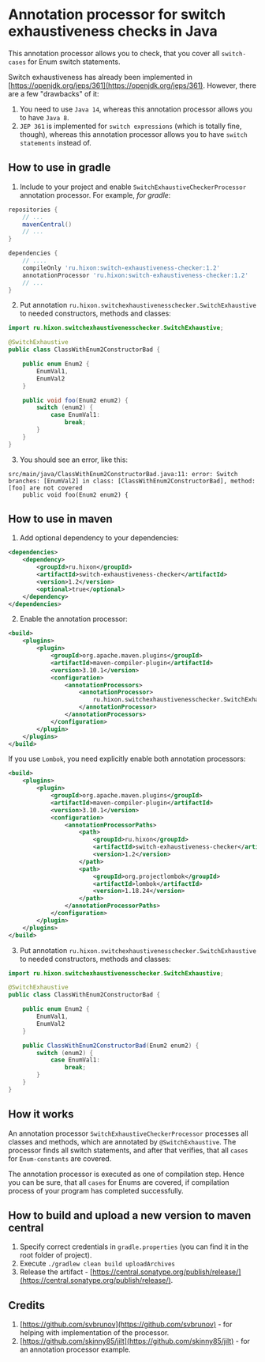 # Annotation processor for switch exhaustiveness checks in Java

This annotation processor allows you to check, that you cover all `switch-cases` for Enum switch statements. 

Switch exhaustiveness has already been implemented in [https://openjdk.org/jeps/361](https://openjdk.org/jeps/361). 
However, there are a few "drawbacks" of it:
1. You need to use `Java 14`, whereas this annotation processor allows you to have `Java 8`.
2. `JEP 361` is implemented for `switch expressions` (which is totally fine, though), whereas this annotation processor allows you to have `switch statements` instead of. 

## How to use in gradle

1. Include to your project and enable `SwitchExhaustiveCheckerProcessor` annotation processor. For example, *for gradle*:
```groovy
repositories {
    // ...
    mavenCentral()
    // ...
}

dependencies {
    // ....
    compileOnly 'ru.hixon:switch-exhaustiveness-checker:1.2'
    annotationProcessor 'ru.hixon:switch-exhaustiveness-checker:1.2'
    // ...
}
```
2. Put annotation `ru.hixon.switchexhaustivenesschecker.SwitchExhaustive` to needed constructors, methods and classes:
```java
import ru.hixon.switchexhaustivenesschecker.SwitchExhaustive;

@SwitchExhaustive
public class ClassWithEnum2ConstructorBad {

    public enum Enum2 {
        EnumVal1,
        EnumVal2
    }

    public void foo(Enum2 enum2) {
        switch (enum2) {
            case EnumVal1:
                break;
        }
    }
}
```

3. You should see an error, like this:
```
src/main/java/ClassWithEnum2ConstructorBad.java:11: error: Switch branches: [EnumVal2] in class: [ClassWithEnum2ConstructorBad], method: [foo] are not covered
    public void foo(Enum2 enum2) {
```

## How to use in maven
1. Add optional dependency to your dependencies:
```xml
<dependencies>
    <dependency>
        <groupId>ru.hixon</groupId>
        <artifactId>switch-exhaustiveness-checker</artifactId>
        <version>1.2</version>
        <optional>true</optional>
    </dependency>
</dependencies>
```

2. Enable the annotation processor:
```xml
<build>
    <plugins>
        <plugin>
            <groupId>org.apache.maven.plugins</groupId>
            <artifactId>maven-compiler-plugin</artifactId>
            <version>3.10.1</version>
            <configuration>
                <annotationProcessors>
                    <annotationProcessor>
                        ru.hixon.switchexhaustivenesschecker.SwitchExhaustiveCheckerProcessor
                    </annotationProcessor>
                </annotationProcessors>
            </configuration>
        </plugin>
    </plugins>
</build>
```

If you use `Lombok`, you need explicitly enable both annotation processors:
```xml
<build>
	<plugins>
		<plugin>
			<groupId>org.apache.maven.plugins</groupId>
			<artifactId>maven-compiler-plugin</artifactId>
			<version>3.10.1</version>
			<configuration>
				<annotationProcessorPaths>
					<path>
						<groupId>ru.hixon</groupId>
						<artifactId>switch-exhaustiveness-checker</artifactId>
						<version>1.2</version>
					</path>
					<path>
						<groupId>org.projectlombok</groupId>
						<artifactId>lombok</artifactId>
						<version>1.18.24</version>
					</path>
				</annotationProcessorPaths>
			</configuration>
		</plugin>
	</plugins>
</build>
```

3. Put annotation `ru.hixon.switchexhaustivenesschecker.SwitchExhaustive` to needed constructors, methods and classes:
```java
import ru.hixon.switchexhaustivenesschecker.SwitchExhaustive;

@SwitchExhaustive
public class ClassWithEnum2ConstructorBad {

    public enum Enum2 {
        EnumVal1,
        EnumVal2
    }

    public ClassWithEnum2ConstructorBad(Enum2 enum2) {
        switch (enum2) {
            case EnumVal1:
                break;
        }
    }
}
```

## How it works 
An annotation processor `SwitchExhaustiveCheckerProcessor` processes all classes and methods, 
which are annotated by `@SwitchExhaustive`. The processor finds all switch statements, 
and after that verifies, that all `cases` for `Enum-constants` are covered.

The annotation processor is executed as one of compilation step. Hence you can be sure, that 
all `cases` for Enums are covered, if compilation process of your program has completed successfully.

## How to build and upload a new version to maven central
1. Specify correct credentials in `gradle.properties` (you can find it in the root folder of project).
2. Execute `./gradlew clean build uploadArchives`
3. Release the artifact - [https://central.sonatype.org/publish/release/](https://central.sonatype.org/publish/release/).

## Credits
1. [https://github.com/svbrunov](https://github.com/svbrunov) - for helping with implementation of the processor.
2. [https://github.com/skinny85/jilt](https://github.com/skinny85/jilt) - for an annotation processor example. 